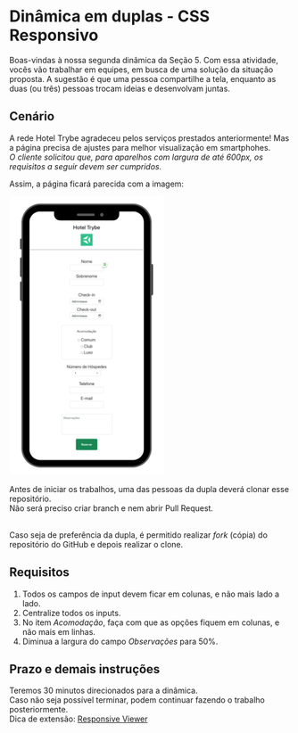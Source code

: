 # Dinâmica em duplas - CSS Responsivo

Boas-vindas à nossa segunda dinâmica da Seção 5. Com essa atividade, vocês vão trabalhar em equipes, em busca de uma solução da situação proposta. A sugestão é que uma pessoa compartilhe a tela, enquanto as duas (ou três) pessoas trocam ideias e desenvolvam juntas.

## Cenário

A rede Hotel Trybe agradeceu pelos serviços prestados anteriormente! Mas a página precisa de ajustes para melhor visualização em smartphohes.<br>
*O cliente solicitou que, para aparelhos com largura de até 600px, os requisitos a seguir devem ser cumpridos.*

Assim, a página ficará parecida com a imagem:

<img src="responsivo.png" height="500px">

Antes de iniciar os trabalhos, uma das pessoas da dupla deverá clonar esse repositório.<br>
Não será preciso criar branch e nem abrir Pull Request.<br><br>

Caso seja de preferência da dupla, é permitido realizar _fork_ (cópia) do repositório do GitHub e depois realizar o clone.<br>

## Requisitos

1. Todos os campos de input devem ficar em colunas, e não mais lado a lado.
2. Centralize todos os inputs.
3. No item _Acomodação_, faça com que as opções fiquem em colunas, e não mais em linhas.
4. Diminua a largura do campo _Observações_ para 50%.

## Prazo e demais instruções

Teremos 30 minutos direcionados para a dinâmica.<br>
Caso não seja possível terminar, podem continuar fazendo o trabalho posteriormente.<br>
Dica de extensão: [Responsive Viewer](https://chrome.google.com/webstore/detail/responsive-viewer/inmopeiepgfljkpkidclfgbgbmfcennb?hl=pt-BR)
